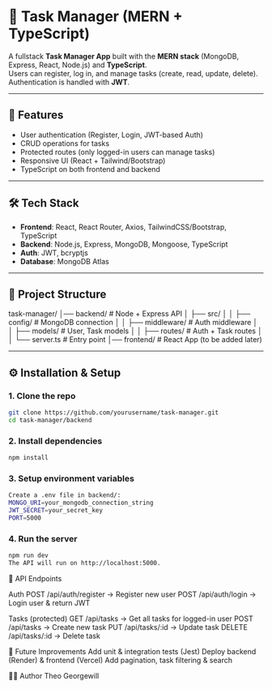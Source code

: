 # 📝 Task Manager (MERN + TypeScript)

A fullstack **Task Manager App** built with the **MERN stack** (MongoDB, Express, React, Node.js) and **TypeScript**.  
Users can register, log in, and manage tasks (create, read, update, delete). Authentication is handled with **JWT**.

---

## 🚀 Features
- User authentication (Register, Login, JWT-based Auth)
- CRUD operations for tasks
- Protected routes (only logged-in users can manage tasks)
- Responsive UI (React + Tailwind/Bootstrap)
- TypeScript on both frontend and backend

---

## 🛠 Tech Stack
- **Frontend**: React, React Router, Axios, TailwindCSS/Bootstrap, TypeScript
- **Backend**: Node.js, Express, MongoDB, Mongoose, TypeScript
- **Auth**: JWT, bcryptjs
- **Database**: MongoDB Atlas

---

## 📂 Project Structure
task-manager/
│── backend/ # Node + Express API
│ ├── src/
│ │ ├── config/ # MongoDB connection
│ │ ├── middleware/ # Auth middleware
│ │ ├── models/ # User, Task models
│ │ ├── routes/ # Auth + Task routes
│ │ └── server.ts # Entry point
│── frontend/ # React App (to be added later)

---

## ⚙️ Installation & Setup

### 1. Clone the repo
```bash
git clone https://github.com/yourusername/task-manager.git
cd task-manager/backend
```

### 2. Install dependencies
```bash
npm install
```

### 3. Setup environment variables
```bash
Create a .env file in backend/:
MONGO_URI=your_mongodb_connection_string
JWT_SECRET=your_secret_key
PORT=5000
```

### 4. Run the server
```bash 
npm run dev
The API will run on http://localhost:5000.
```

📌 API Endpoints

Auth
    POST /api/auth/register → Register new user
    POST /api/auth/login → Login user & return JWT

Tasks (protected)
    GET /api/tasks → Get all tasks for logged-in user
    POST /api/tasks → Create new task
    PUT /api/tasks/:id → Update task
    DELETE /api/tasks/:id → Delete task

🎯 Future Improvements
    Add unit & integration tests (Jest)
    Deploy backend (Render) & frontend (Vercel)
    Add pagination, task filtering & search

👨‍💻 Author
Theo Georgewill